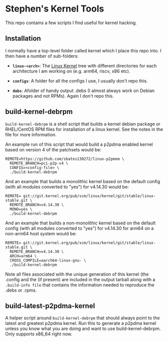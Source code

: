# Stephen's Kernel Tools

This repo contains a few scripts I find useful for kernel hacking.

## Installation

I normally have a top-level folder called kernel which I place this
repo into. I then have a number of sub-folders:

+ **```linux-<arch>```**: The [Linux Kernel][1] tree with different
directories for each architecture I am working on (e.g. arm64, riscv,
x86 etc).

+ **```configs```**: A folder for all the configs I use, I usually
don't repo this. 

+ **```debs```**: Afolder of handy output .debs (I almost always work
on Debian packages and not RPMs). Again I don't repo this.

## build-kernel-debrpm

```build-kernel-debrpm``` is a shell script that builds a kernel
debian package or RHEL/CentOS RPM files for installation of a linux
kernel. See the notes in the file for more information.

An example run of this script that would build a p2pdma enabled kernel
based on version 4 of the patchsets would be:
```
REMOTE=https://github.com/sbates130272/linux-p2pmem \
  REMOTE_BRANCH=pci-p2p-v4 \
  CONFIG=<config-file> \
  ./build-kernel-debrpm
```
And an example that builds a monolithic kernel based on the default
config (with all modules converted to "yes") for v4.14.30 would be:
```
REMOTE= git://git.kernel.org/pub/scm/linux/kernel/git/stable/linux-stable.git \
  REMOTE_BRANCH=v4.14.30 \
  MONO=yes \
  ./build-kernel-debrpm
```
And an example that builds a non-monolithic kernel based on the default
config (with all modules converted to "yes") for v4.14.30 for arm64 on
a non-arm64 host system would be:
```
REMOTE= git://git.kernel.org/pub/scm/linux/kernel/git/stable/linux-stable.git \
  REMOTE_BRANCH=v4.14.30 \
  ARCH=arm64 \
  CROSS_COMPILE=aarch64-linux-gnu- \
  ./build-kernel-debrpm
```
Note all files associated with the unique generation of this kernel
(the .config and the <path-file> (if present) are included in the
output tarball along with a ```.build-info file``` that contains the
information needed to reproduce the .debs or .rpms.

## build-latest-p2pdma-kernel

A helper script around ```build-kernel-debrpm``` that should always
point to the latest and greatest p2pdma kernel. Run this to generate a
p2pdma kernel unless you know what you are doing and want to use
build-kernel-debrpm. Only supports x86_64 right now.

[1]: https://www.kernel.org/
